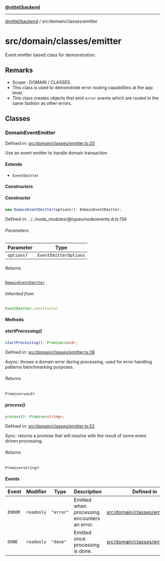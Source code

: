 [**@vittel/backend**](../../../README.md)

***

[@vittel/backend](../../../README.md) / src/domain/classes/emitter

# src/domain/classes/emitter

Event emitter based class for demonstration.

## Remarks

- Scope : DOMAIN / CLASSES.
- This class is used to demonstrate error routing capabilities at the app level.
- This class creates objects that emit `error` events which are routed in the same fashion as other errors.

## Classes

### DomainEventEmitter

Defined in: [src/domain/classes/emitter.ts:20](https://github.com/mulekick/vittel/blob/fd6f7ece7df6639cbc3c099ded62d635ce6ae274/packages/backend/src/domain/classes/emitter.ts#L20)

Use an event emitter to handle domain transaction

#### Extends

- `EventEmitter`

#### Constructors

##### Constructor

```ts
new DomainEventEmitter(options?): DomainEventEmitter;
```

Defined in: ../../node\_modules/@types/node/events.d.ts:134

###### Parameters

| Parameter | Type |
| ------ | ------ |
| `options?` | `EventEmitterOptions` |

###### Returns

[`DomainEventEmitter`](#domaineventemitter)

###### Inherited from

```ts
EventEmitter.constructor
```

#### Methods

##### startProcessing()

```ts
startProcessing(): Promise<void>;
```

Defined in: [src/domain/classes/emitter.ts:38](https://github.com/mulekick/vittel/blob/fd6f7ece7df6639cbc3c099ded62d635ce6ae274/packages/backend/src/domain/classes/emitter.ts#L38)

Async: throws a domain error during processing, used for error handling patterns benchmarking purposes.

###### Returns

`Promise`\<`void`\>

##### process()

```ts
process(): Promise<string>;
```

Defined in: [src/domain/classes/emitter.ts:52](https://github.com/mulekick/vittel/blob/fd6f7ece7df6639cbc3c099ded62d635ce6ae274/packages/backend/src/domain/classes/emitter.ts#L52)

Sync: returns a promise that will resolve with the result of some event driven processing.

###### Returns

`Promise`\<`string`\>

#### Events

| Event | Modifier | Type | Description | Defined in |
| ------ | ------ | ------ | ------ | ------ |
| <a id="error"></a> `ERROR` | `readonly` | `"error"` | Emitted when processing encounters an error. | [src/domain/classes/emitter.ts:26](https://github.com/mulekick/vittel/blob/fd6f7ece7df6639cbc3c099ded62d635ce6ae274/packages/backend/src/domain/classes/emitter.ts#L26) |
| <a id="done"></a> `DONE` | `readonly` | `"done"` | Emitted once processing is done. | [src/domain/classes/emitter.ts:32](https://github.com/mulekick/vittel/blob/fd6f7ece7df6639cbc3c099ded62d635ce6ae274/packages/backend/src/domain/classes/emitter.ts#L32) |
